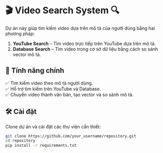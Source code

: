 # 🎬 Video Search System 🔍  

Dự án này giúp tìm kiếm video dựa trên mô tả của người dùng bằng hai phương pháp:  
1. **YouTube Search** – Tìm video trực tiếp trên YouTube dựa trên mô tả.  
2. **Database Search** – Tìm video trong cơ sở dữ liệu bằng cách so sánh vector mô tả.  

## 🚀 Tính năng chính  
✅ Tìm kiếm video theo mô tả người dùng.  
✅ Hỗ trợ tìm kiếm trên YouTube và Database.  
✅ Chuyển video thành văn bản, tạo vector và so sánh mô tả.  

## 🛠 Cài đặt  
Clone dự án và cài đặt các thư viện cần thiết:  
```bash
git clone https://github.com/your_username/repository.git
cd repository
pip install -r requirements.txt

